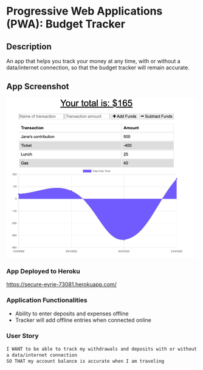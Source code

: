 # Progressive Web Applications (PWA): Budget Tracker

## Description
An app that helps you track your money at any time, with or without a data/internet connection, so that the budget tracker will remain accurate.

## App Screenshot
![](images/tracker.png)

### App Deployed to Heroku 
https://secure-eyrie-73081.herokuapp.com/

### Application Functionalities
- Ability to enter deposits and expenses offline 
- Tracker will add offline entries when connected online

### User Story
``` AS AN avid traveler
I WANT to be able to track my withdrawals and deposits with or without a data/internet connection
SO THAT my account balance is accurate when I am traveling